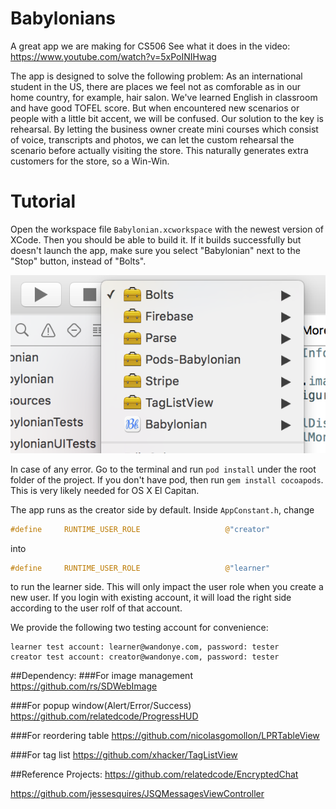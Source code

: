 # Babylonians
A great app we are making for CS506
See what it does in the video:
https://www.youtube.com/watch?v=5xPoINIHwag

The app is designed to solve the following problem:
As an international student in the US, there are places we feel not as comforable as in our home country, for example, hair salon. We've learned English in classroom and have good TOFEL score. But when encountered new scenarios or people with a little bit accent, we will be confused. Our solution to the key is rehearsal. By letting the business owner create mini courses which consist of voice, transcripts and photos, we can let the custom rehearsal the scenario before actually visiting the store. This naturally generates extra customers for the store, so a Win-Win.

# Tutorial
Open the workspace file ```Babylonian.xcworkspace``` with the newest version of XCode. Then you should be able to build it. If it builds successfully but doesn't launch the app, make sure you select "Babylonian" next to the "Stop" button, instead of "Bolts".

![alt tag](https://github.com/BabylonianTeam/Babylonians/blob/master/Screen%20Shot%202016-04-18%20at%2011.18.14%20PM.png?raw=true)

In case of any error. Go to the terminal and run ```pod install``` under the root folder of the project. If you don't have pod, then run ```gem install cocoapods```. This is very likely needed for OS X El Capitan.

The app runs as the creator side by default. Inside ```AppConstant.h```, change 
```c
#define		RUNTIME_USER_ROLE                   @"creator"
```
into 
```c
#define		RUNTIME_USER_ROLE                   @"learner"
```
to run the learner side.
This will only impact the user role when you create a new user. If you login with existing account, it will load the right side according to the user rolf of that account.

We provide the following two testing account for convenience:
```
learner test account: learner@wandonye.com, password: tester
creator test account: creator@wandonye.com, password: tester
```

##Dependency:
###For image management
https://github.com/rs/SDWebImage

###For popup window(Alert/Error/Success)
https://github.com/relatedcode/ProgressHUD

###For reordering table
https://github.com/nicolasgomollon/LPRTableView

###For tag list
https://github.com/xhacker/TagListView

##Reference Projects:
https://github.com/relatedcode/EncryptedChat

https://github.com/jessesquires/JSQMessagesViewController
